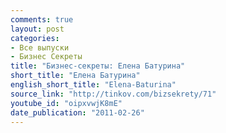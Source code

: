 ```yaml
---
comments: true
layout: post
categories:
- Все выпуски
- Бизнес Секреты
title: "Бизнес-секреты: Елена Батурина"
short_title: "Елена Батурина"
english_short_title: "Elena-Baturina"
source_link: "http://tinkov.com/bizsekrety/71"
youtube_id: "oipxvwjK8mE"
date_publication: "2011-02-26"
---
```


